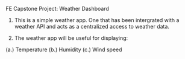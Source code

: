 FE Capstone Project: Weather Dashboard

1. This is a simple weather app. One that has been intergrated with a weather API and acts as a centralized access to weather data.

2. The weather app will be useful for displaying:

(a.) Temperature
(b.) Humidity
(c.) Wind speed
